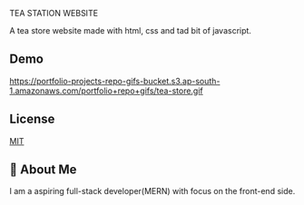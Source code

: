 
TEA STATION WEBSITE

A tea store website made with html, css and tad bit of javascript.
    
## Demo

https://portfolio-projects-repo-gifs-bucket.s3.ap-south-1.amazonaws.com/portfolio+repo+gifs/tea-store.gif

## License

[MIT](https://choosealicense.com/licenses/mit/)


## 🚀 About Me
I am a aspiring full-stack developer(MERN) with focus on the front-end side.

